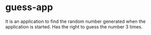 # guess-app
 It is an application to find the random number generated when the application is started. Has the right to guess the number 3 times.
